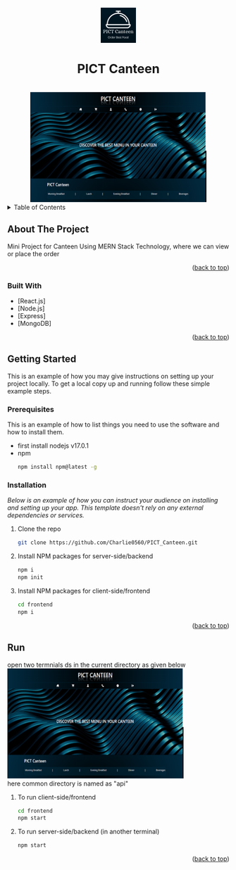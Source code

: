 <div id="top"></div>


<!-- PROJECT LOGO -->
<br />
<div align="center">
  <img src="canteenlogo.png" alt="frontpage" width="80" height="80">
  <br/>
                                                                           
  <h1>PICT Canteen</h1>
  
  <br/>
  <a href="https://github.com/othneildrew/Best-README-Template">
    <img src="frontpage.png" alt="frontpage" width="400" height="250">
<!--     <img src="frontpage2.png" alt="frontpage" width="80" height="80">
    <img src="cart.png" alt="cart" width="80" height="80">
    <img src="admin.png" alt="admin" width="80" height="80"> -->
  </a>


</div>



<!-- TABLE OF CONTENTS -->
<details>
  <summary>Table of Contents</summary>
  <ol>
    <li>
      <a href="#about-the-project">About The Project</a>
      <ul>
        <li><a href="#built-with">Built With</a></li>
      </ul>
    </li>
    <li>
      <a href="#getting-started">Getting Started</a>
      <ul>
        <li><a href="#prerequisites">Prerequisites</a></li>
        <li><a href="#installation">Installation</a></li>
      </ul>
    </li>
    
  </ol>
</details>



<!-- ABOUT THE PROJECT -->
## About The Project

Mini Project for Canteen Using MERN Stack Technology, where we can view or place the order

<p align="right">(<a href="#top">back to top</a>)</p>



### Built With

* [React.js]
* [Node.js]
* [Express]
* [MongoDB]

<p align="right">(<a href="#top">back to top</a>)</p>



<!-- GETTING STARTED -->
## Getting Started

This is an example of how you may give instructions on setting up your project locally.
To get a local copy up and running follow these simple example steps.

### Prerequisites

This is an example of how to list things you need to use the software and how to install them.
* first install nodejs v17.0.1
* npm
  ```sh
  npm install npm@latest -g
  ```

### Installation

_Below is an example of how you can instruct your audience on installing and setting up your app. This template doesn't rely on any external dependencies or services._

1. Clone the repo
   ```sh
   git clone https://github.com/Charlie0560/PICT_Canteen.git
   ```
2. Install NPM packages for server-side/backend
   ```sh
   npm i
   npm init
   ```
3. Install NPM packages for client-side/frontend
   ```sh
   cd frontend
   npm i
   ```

<p align="right">(<a href="#top">back to top</a>)</p>



<!-- To run the project -->
## Run
open two termnials ds in the current directory as given below
<br/>
 <img src="frontpage.png" alt="frontpage" width="400" height="250">
 <br/>
 here common directory is named as "api"

1. To run client-side/frontend
   ```sh
   cd frontend
   npm start
   ```
2. To run server-side/backend (in another terminal)
   ```sh
   npm start
   ```
   

<p align="right">(<a href="#top">back to top</a>)</p>




